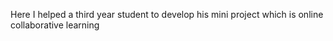 Here I helped a third year student to develop his mini project which is online collaborative learning
